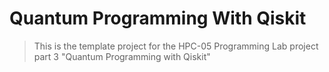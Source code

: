 # Quantum Programming With Qiskit


> This is the template project for the HPC-05 Programming Lab project part 3 "Quantum Programming with Qiskit"
